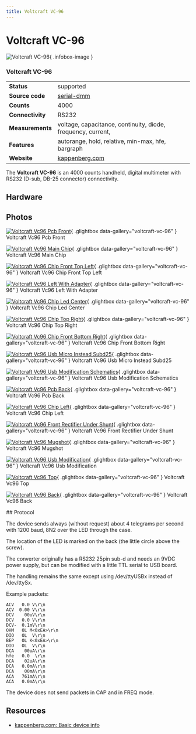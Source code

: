 ```yaml
---
title: Voltcraft VC-96
---
```


# Voltcraft VC-96

<div class="infobox" markdown>

![Voltcraft VC-96](./img/Voltcraft_vc96_pcb_front.jpg){ .infobox-image }

### Voltcraft VC-96

| | |
|---|---|
| **Status** | supported |
| **Source code** | [serial-dmm](https://github.com/OpenTraceLab/OpenTraceCapture/tree/main/src/hardware/serial-dmm) |
| **Counts** | 4000 |
| **Connectivity** | RS232 |
| **Measurements** | voltage, capacitance, continuity, diode, frequency, current, |
| **Features** | autorange, hold, relative, min-max, hfe, bargraph |
| **Website** | [kappenberg.com](http://www.kappenberg.com/pages/wandler/gat048.htm) |

</div>

The **Voltcraft VC-96** is an 4000 counts handheld, digital multimeter with RS232 (D-sub, DB-25 connector) connectivity.

## Hardware

## Photos

<div class="photo-grid" markdown>

[![Voltcraft Vc96 Pcb Front](./img/Voltcraft_vc96_pcb_front.jpg)](./img/Voltcraft_vc96_pcb_front.jpg "Voltcraft Vc96 Pcb Front"){ .glightbox data-gallery="voltcraft-vc-96" }
<span class="caption">Voltcraft Vc96 Pcb Front</span>

[![Voltcraft Vc96 Main Chip](./img/Voltcraft_vc96_main_chip.jpg)](./img/Voltcraft_vc96_main_chip.jpg "Voltcraft Vc96 Main Chip"){ .glightbox data-gallery="voltcraft-vc-96" }
<span class="caption">Voltcraft Vc96 Main Chip</span>

[![Voltcraft Vc96 Chip Front Top Left](./img/Voltcraft_vc96_chip_front_top_left.jpg)](./img/Voltcraft_vc96_chip_front_top_left.jpg "Voltcraft Vc96 Chip Front Top Left"){ .glightbox data-gallery="voltcraft-vc-96" }
<span class="caption">Voltcraft Vc96 Chip Front Top Left</span>

[![Voltcraft Vc96 Left With Adapter](./img/Voltcraft_vc96_left_with_adapter.jpg)](./img/Voltcraft_vc96_left_with_adapter.jpg "Voltcraft Vc96 Left With Adapter"){ .glightbox data-gallery="voltcraft-vc-96" }
<span class="caption">Voltcraft Vc96 Left With Adapter</span>

[![Voltcraft Vc96 Chip Led Center](./img/Voltcraft_vc96_chip_led_center.jpg)](./img/Voltcraft_vc96_chip_led_center.jpg "Voltcraft Vc96 Chip Led Center"){ .glightbox data-gallery="voltcraft-vc-96" }
<span class="caption">Voltcraft Vc96 Chip Led Center</span>

[![Voltcraft Vc96 Chip Top Right](./img/Voltcraft_vc96_chip_top_right.jpg)](./img/Voltcraft_vc96_chip_top_right.jpg "Voltcraft Vc96 Chip Top Right"){ .glightbox data-gallery="voltcraft-vc-96" }
<span class="caption">Voltcraft Vc96 Chip Top Right</span>

[![Voltcraft Vc96 Chip Front Bottom Right](./img/Voltcraft_vc96_chip_front_bottom_right.jpg)](./img/Voltcraft_vc96_chip_front_bottom_right.jpg "Voltcraft Vc96 Chip Front Bottom Right"){ .glightbox data-gallery="voltcraft-vc-96" }
<span class="caption">Voltcraft Vc96 Chip Front Bottom Right</span>

[![Voltcraft Vc96 Usb Micro Instead Subd25](./img/Voltcraft_vc96_usb_micro_instead_subd25.jpg)](./img/Voltcraft_vc96_usb_micro_instead_subd25.jpg "Voltcraft Vc96 Usb Micro Instead Subd25"){ .glightbox data-gallery="voltcraft-vc-96" }
<span class="caption">Voltcraft Vc96 Usb Micro Instead Subd25</span>

[![Voltcraft Vc96 Usb Modification Schematics](./img/Voltcraft_vc96_usb_modification_schematics.png)](./img/Voltcraft_vc96_usb_modification_schematics.png "Voltcraft Vc96 Usb Modification Schematics"){ .glightbox data-gallery="voltcraft-vc-96" }
<span class="caption">Voltcraft Vc96 Usb Modification Schematics</span>

[![Voltcraft Vc96 Pcb Back](./img/Voltcraft_vc96_pcb_back.jpg)](./img/Voltcraft_vc96_pcb_back.jpg "Voltcraft Vc96 Pcb Back"){ .glightbox data-gallery="voltcraft-vc-96" }
<span class="caption">Voltcraft Vc96 Pcb Back</span>

[![Voltcraft Vc96 Chip Left](./img/Voltcraft_vc96_chip_left.jpg)](./img/Voltcraft_vc96_chip_left.jpg "Voltcraft Vc96 Chip Left"){ .glightbox data-gallery="voltcraft-vc-96" }
<span class="caption">Voltcraft Vc96 Chip Left</span>

[![Voltcraft Vc96 Front Rectifier Under Shunt](./img/Voltcraft_vc96_front_rectifier_under_shunt.jpg)](./img/Voltcraft_vc96_front_rectifier_under_shunt.jpg "Voltcraft Vc96 Front Rectifier Under Shunt"){ .glightbox data-gallery="voltcraft-vc-96" }
<span class="caption">Voltcraft Vc96 Front Rectifier Under Shunt</span>

[![Voltcraft Vc96 Mugshot](./img/Voltcraft_vc96_mugshot.png)](./img/Voltcraft_vc96_mugshot.png "Voltcraft Vc96 Mugshot"){ .glightbox data-gallery="voltcraft-vc-96" }
<span class="caption">Voltcraft Vc96 Mugshot</span>

[![Voltcraft Vc96 Usb Modification](./img/Voltcraft_vc96_usb_modification.jpg)](./img/Voltcraft_vc96_usb_modification.jpg "Voltcraft Vc96 Usb Modification"){ .glightbox data-gallery="voltcraft-vc-96" }
<span class="caption">Voltcraft Vc96 Usb Modification</span>

[![Voltcraft Vc96 Top](./img/Voltcraft_vc96_top.jpg)](./img/Voltcraft_vc96_top.jpg "Voltcraft Vc96 Top"){ .glightbox data-gallery="voltcraft-vc-96" }
<span class="caption">Voltcraft Vc96 Top</span>

[![Voltcraft Vc96 Back](./img/Voltcraft_vc96_back.jpg)](./img/Voltcraft_vc96_back.jpg "Voltcraft Vc96 Back"){ .glightbox data-gallery="voltcraft-vc-96" }
<span class="caption">Voltcraft Vc96 Back</span>

</div>
## Protocol

The device sends always (without request) about 4 telegrams per second with 1200 baud, 8N2 over the LED through the case.

The location of the LED is marked on the back (the little circle above the screw).

The converter originally has a RS232 25pin sub-d and needs an 9VDC power supply, but can be modified with a little TTL serial to USB board.

The handling remains the same except using /dev/ttyUSBx instead of /dev/ttySx.

Example packets:

```
ACV   0.0 V\r\n
ACV  0.00 V\r\n
DCV    00uV\r\n
DCV   0.0 V\r\n
DCV-  0.1mV\r\n
OHM   OL M<0xEA>\r\n
DIO   OL  V\r\n
BEP   OL K<0xEA>\r\n
DIO   OL  V\r\n
DCA    00uA\r\n
hfe   0.0  \r\n
DCA    02uA\r\n
DCA   0.0mA\r\n
DCA    00mA\r\n
ACA   761mA\r\n
ACA   0.0mA\r\n

```

The device does not send packets in CAP and in FREQ mode.

## Resources
- [kappenberg.com: Basic device info](http://www.kappenberg.com/pages/wandler/gat048.htm)

